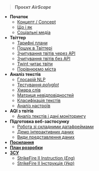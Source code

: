 > **Проєкт *AirScape***

- **Початок**
  - [Концепт / Concept](README.md)
  - [Що і як](what_how.md)
  - [Соціальні медіа](social_media.md)
- **Твіттер**
  - [Тарифні плани](tariffs.md)
  - [Пошук в Твіттері](twitter_search.md)
  - [Зчитування твітів через API](tweets_reading_api.md)
  - [Зчитування твітів без API](twint.md)
  - [Twint читає твіти](twint_read.md)
  - [Порівнюємо міста](compare_cities.md)
- **Аналіз текстів**
  - [Глосарій NLP](nlp_glossary.md)
  - [Тестування *polyglot*](polyglot.md)
  - [Хмара слів](word_cloud.md)
  - [Матриця невідповідностей](confusion_matrix.md)
  - [Класифікація текстів](classification.md)
  - [Аналіз настроїв](sentiment_analysis.md)
- **AQI з твітів**
  - [Аналіз текстів і дані моніторингу](texts_vs_data.md)
- **Підготовка веб-застосунку**
  - [Робота зі складними датафреймами](long_wide.md)
  - [Демо інтерактивних даних](interact_data_demo.md)
  - [Види представлення даних](aq_data_presentation.md)
- **[Посилання](refs.md)**
- **[План розробки](workplan.md)**
- **[ЗСУ](./zsu/README.md)**
  - [StrikeFire II Instruction (*Eng*)](https://github.com/protw/airscape/blob/master/docs/zsu/StrikeFire-II-Instruction.pdf)
  - [StrikeFire II Інструкція (*Укр*)](https://github.com/protw/airscape/blob/master/docs/zsu/StrikeFire-II-Instruction-UKR.pdf)



